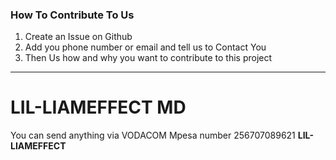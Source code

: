### How To Contribute To Us
1. Create an Issue on Github 
2. Add you phone number or email and tell us to Contact You
3. Then Us how and why you want to contribute to this project
-----------------------------------------------------------------


# LIL-LIAMEFFECT MD

You can send anything via VODACOM Mpesa number 256707089621 <b> LIL-LIAMEFFECT </b>
